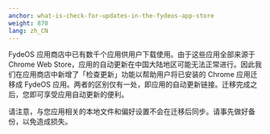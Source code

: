 ```yaml
---
anchor: what-is-check-for-updates-in-the-fydeos-app-store
weight: 870
lang: zh_CN
---
```

FydeOS 应用商店中已有数千个应用供用户下载使用。由于这些应用全部来源于 Chrome Web Store，应用的自动更新在中国大陆地区可能无法正常进行。因此我们在应用商店中新增了「检查更新」功能以帮助用户将已安装的 Chrome 应用迁移成 FydeOS 应用。两者的区别仅有一处，即应用的自动更新链接。迁移完成之后，您即可享受应用自动更新的便利。

请注意，与您应用相关的本地文件和偏好设置不会在迁移后同步。请事先做好备份，以免造成损失。
